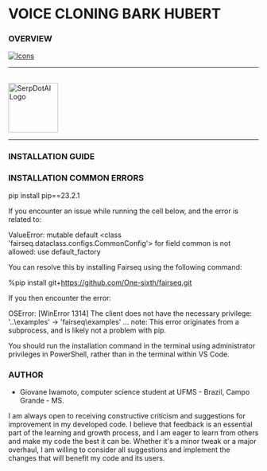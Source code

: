# VOICE CLONING BARK HUBERT

### **OVERVIEW**

[![Icons](https://skillicons.dev/icons?i=py,pytorch&theme=dark)](https://skillicons.dev)

---

<br>

<img src="https://media.licdn.com/dms/image/v2/D560BAQHyVf5Gy4VdxQ/company-logo_200_200/company-logo_200_200/0/1682517064853/serpdotai_logo?e=1736985600&v=beta&t=bOGgFqbWFwxcM1EApXepgL1ICJHe3f7OXKhY9waD8fg" alt="SerpDotAI Logo" width="100"/>

---

### **INSTALLATION GUIDE**

### **INSTALLATION COMMON ERRORS**

pip install pip==23.2.1

If you encounter an issue while running the cell below, and the error is related to:

ValueError: mutable default <class 'fairseq.dataclass.configs.CommonConfig'> for field common is not allowed: use default_factory

You can resolve this by installing Fairseq using the following command:

%pip install git+https://github.com/One-sixth/fairseq.git

If you then encounter the error:

OSError: [WinError 1314] The client does not have the necessary privilege: '..\\examples' -> 'fairseq\\examples'
...
note: This error originates from a subprocess, and is likely not a problem with pip.

You should run the installation command in the terminal using administrator privileges in PowerShell, rather than in the terminal within VS Code.

### **AUTHOR**

- Giovane Iwamoto, computer science student at UFMS - Brazil, Campo Grande - MS.

I am always open to receiving constructive criticism and suggestions for improvement in my developed code. I believe that feedback is an essential part of the learning and growth process, and I am eager to learn from others and make my code the best it can be. Whether it's a minor tweak or a major overhaul, I am willing to consider all suggestions and implement the changes that will benefit my code and its users.
